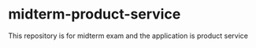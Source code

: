 # midterm-product-service
This repository is for midterm exam and the application is product service
